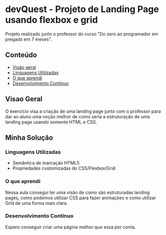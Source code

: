 # devQuest - Projeto de Landing Page usando flexbox e grid

Projeto realizado junto o professor do curso "Do zero ao programador em pregado em 7 meses". 

## Conteúdo

  - [Visão geral](#visao-geral)
  - [Linguagens Utilizadas](#linguagens-utilizadas)
  - [O que aprendi](#o-que-aprendi)
  - [Desenvolvimento Contínuo](#desenvolvimento-contínuo)

## Visao Geral

O exercício visa a criação de uma landing page junto com o professor para dar ao aluno uma noção melhor de como seria a estruturação de uma landing page usando somente HTML e CSS.


## Minha Solução

### Linguagens Utilizadas

- Semântica de marcação HTML5
- Propriedades customizadas do CSS/Flexbox/Grid

### O que aprendi

Nessa aula consegui ter uma visão de como são estruturadas landing pages, como podemos utilizar CSS para fazer animações e como utilizar Grid de uma forma mais clara.


### Desenvolvimento Contínuo

Espero conseguir criar uma página melhor que essa por conta.